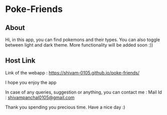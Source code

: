 # Poke-Friends

## About
Hi, in this app, you can find pokemons and their types. You can also toggle between light and dark theme. More functionality will be added soon :))

## Host Link
Link of the webapp : https://shivam-0105.github.io/poke-friends/

I hope you enjoy the app

In case of any queries, suggestion or anything, you can contact me : Mail Id : shivampanchal0105@gmail.com

Thank you spending you precious time. Have a nice day :)
